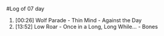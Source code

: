 #Log of 07 day

1. [00:26] Wolf Parade - Thin Mind - Against the Day
1. [13:52] Low Roar - Once in a Long, Long While... - Bones
